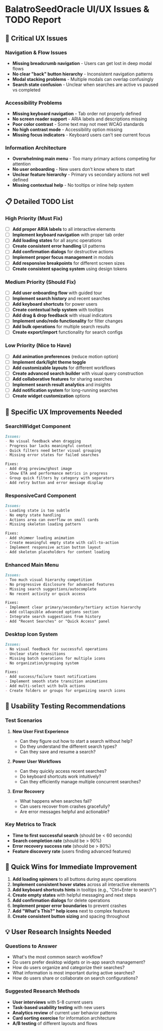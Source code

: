 # BalatroSeedOracle UI/UX Issues & TODO Report

## 🚨 Critical UX Issues

### Navigation & Flow Issues
- **Missing breadcrumb navigation** - Users can get lost in deep modal flows
- **No clear "back" button hierarchy** - Inconsistent navigation patterns
- **Modal stacking problems** - Multiple modals can overlap confusingly
- **Search state confusion** - Unclear when searches are active vs paused vs completed

### Accessibility Problems
- **Missing keyboard navigation** - Tab order not properly defined
- **No screen reader support** - ARIA labels and descriptions missing
- **Poor color contrast** - Some text may not meet WCAG standards
- **No high contrast mode** - Accessibility option missing
- **Missing focus indicators** - Keyboard users can't see current focus

### Information Architecture
- **Overwhelming main menu** - Too many primary actions competing for attention
- **No user onboarding** - New users don't know where to start
- **Unclear feature hierarchy** - Primary vs secondary actions not well defined
- **Missing contextual help** - No tooltips or inline help system

## 📋 Detailed TODO List

### High Priority (Must Fix)
- [ ] **Add proper ARIA labels** to all interactive elements
- [ ] **Implement keyboard navigation** with proper tab order
- [ ] **Add loading states** for all async operations
- [ ] **Create consistent error handling** UI patterns
- [ ] **Add confirmation dialogs** for destructive actions
- [ ] **Implement proper focus management** in modals
- [ ] **Add responsive breakpoints** for different screen sizes
- [ ] **Create consistent spacing system** using design tokens

### Medium Priority (Should Fix)
- [ ] **Add user onboarding flow** with guided tour
- [ ] **Implement search history** and recent searches
- [ ] **Add keyboard shortcuts** for power users
- [ ] **Create contextual help system** with tooltips
- [ ] **Add drag & drop feedback** with visual indicators
- [ ] **Implement undo/redo functionality** for filter changes
- [ ] **Add bulk operations** for multiple search results
- [ ] **Create export/import** functionality for search configs

### Low Priority (Nice to Have)
- [ ] **Add animation preferences** (reduce motion option)
- [ ] **Implement dark/light theme toggle**
- [ ] **Add customizable layouts** for different workflows
- [ ] **Create advanced search builder** with visual query construction
- [ ] **Add collaborative features** for sharing searches
- [ ] **Implement search result analytics** and insights
- [ ] **Add notification system** for long-running searches
- [ ] **Create widget customization** options

## 🎯 Specific UX Improvements Needed

### SearchWidget Component
```markdown
Issues:
- No visual feedback when dragging
- Progress bar lacks meaningful context
- Quick filters need better visual grouping
- Missing error states for failed searches

Fixes:
- Add drag preview/ghost image
- Show ETA and performance metrics in progress
- Group quick filters by category with separators
- Add retry button and error message display
```

### ResponsiveCard Component
```markdown
Issues:
- Loading state is too subtle
- No empty state handling
- Actions area can overflow on small cards
- Missing skeleton loading pattern

Fixes:
- Add shimmer loading animation
- Create meaningful empty state with call-to-action
- Implement responsive action button layout
- Add skeleton placeholders for content loading
```

### Enhanced Main Menu
```markdown
Issues:
- Too much visual hierarchy competition
- No progressive disclosure for advanced features
- Missing search suggestions/autocomplete
- No recent activity or quick access

Fixes:
- Implement clear primary/secondary/tertiary action hierarchy
- Add collapsible advanced options section
- Integrate search suggestions from history
- Add "Recent Searches" or "Quick Access" panel
```

### Desktop Icon System
```markdown
Issues:
- No visual feedback for successful operations
- Unclear state transitions
- Missing batch operations for multiple icons
- No organization/grouping system

Fixes:
- Add success/failure toast notifications
- Implement smooth state transition animations
- Add multi-select with bulk actions
- Create folders or groups for organizing search icons
```

## 🔧 Usability Testing Recommendations

### Test Scenarios
1. **New User First Experience**
   - Can they figure out how to start a search without help?
   - Do they understand the different search types?
   - Can they save and resume a search?

2. **Power User Workflows**
   - Can they quickly access recent searches?
   - Do keyboard shortcuts work intuitively?
   - Can they efficiently manage multiple concurrent searches?

3. **Error Recovery**
   - What happens when searches fail?
   - Can users recover from crashes gracefully?
   - Are error messages helpful and actionable?

### Key Metrics to Track
- **Time to first successful search** (should be < 60 seconds)
- **Search completion rate** (should be > 90%)
- **Error recovery success rate** (should be > 80%)
- **Feature discovery rate** (users finding advanced features)

## 🚀 Quick Wins for Immediate Improvement

1. **Add loading spinners** to all buttons during async operations
2. **Implement consistent hover states** across all interactive elements
3. **Add keyboard shortcuts hints** in tooltips (e.g., "Ctrl+Enter to search")
4. **Create empty states** with helpful messaging and next steps
5. **Add confirmation dialogs** for delete operations
6. **Implement proper error boundaries** to prevent crashes
7. **Add "What's This?" help icons** next to complex features
8. **Create consistent button sizing** and spacing throughout

## 💡 User Research Insights Needed

### Questions to Answer
- What's the most common search workflow?
- Do users prefer desktop widgets or in-app search management?
- How do users organize and categorize their searches?
- What information is most important during active searches?
- How do users share or collaborate on search configurations?

### Suggested Research Methods
- **User interviews** with 5-8 current users
- **Task-based usability testing** with new users
- **Analytics review** of current user behavior patterns
- **Card sorting exercise** for information architecture
- **A/B testing** of different layouts and flows